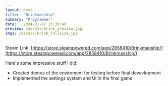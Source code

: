 ```yaml
---
layout: post
title:  "Brinkmanship"
summary: "Programmer"
date:   2024-01-07 15:39:40
preview: /assets/brink_preview.jpg
img1: /assets/brink_fullsize.jpg
---
```

Steam Link: [https://store.steampowered.com/app/2858410/Brinkmanship/](https://store.steampowered.com/app/2858410/Brinkmanship/)

Here's some impressive stuff I did:
* Created demos of the enviroment for testing before final devevlopment
* Implemented the settings system and UI in the final game

